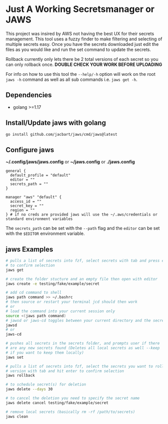 # Just A Working Secretsmanager or JAWS

This project was insired by AWS not having the best UX for their secrets management. This tool uses a fuzzy finder to make filtering and selecting of multiple secrets easy. Once you have the secrets downloaded just edit the files as you would like and run the set command to update the secrets.

Rollback currently only lets there be 2 total versions of each secret so you can only rollback once. **DOUBLE CHECK YOUR WORK BEFORE UPLOADING**

For info on how to use this tool the `--help/-h` option will work on the root `jaws -h` command as well as all sub commands i.e. `jaws get -h`.

## Dependencies

- golang >=1.17

## Install/Update jaws with golang

```bash
go install github.com/jacbart/jaws/cmd/jaws@latest
```

## Configure jaws

**~/.config/jaws/jaws.config** or **~/jaws.config** or **./jaws.config**
```
general {
  default_profile = "default"
  editor = ""
  secrets_path = ""
}

manager "aws" "default" {
  access_id = ""
  secret_key = ""
  region = ""
} # if no creds are provided jaws will use the ~/.aws/credentials or standard environment variables
```

The `secrets_path` can be set with the `--path` flag and the `editor` can be set with the `$EDITOR` environment variable.

## jaws Examples

```bash
# pulls a list of secrets into fzf, select secrets with tab and press enter
# to confirm selection
jaws get

# create the folder stucture and an empty file then open with editor
jaws create -e testing/fake/example/secret

# add cd command to shell
jaws path command >> ~/.bashrc
# then source or restart your terminal jcd should then work
# or
# load the command into your current session only
source <(jaws path command)
# jawsd or jaws-cd toggles between your current directory and the secrets folder in your jaws.config file
jawsd
# or
jaws-cd

# pushes all secrets in the secrets folder, and prompts user if there
# are any new secrets found (Deletes all local secrets as well --keep
# if you want to keep them locally)
jaws set

# pulls a list of secrets into fzf, select the secrets you want to rollback a
# version with tab and hit enter to confirm selection
jaws rollback

# to schedule secret(s) for deletion
jaws delete --days 30

# to cancel the deletion you need to specify the secret name
jaws delete cancel testing/fake/example/secret

# remove local secrets (basically rm -rf /path/to/secrets)
jaws clean
```
